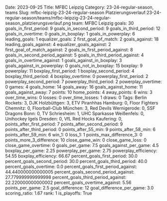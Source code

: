 Date: 2023-09-25
Title: MFBC Leipzig
Category: 23-24-regular-season, teams
Slug: mfbc-leipzig-23-24-regular-season
Platzierungsverlauf:23-24-regular-season/teams/mfbc-leipzig-23-24-regular-season_platzierungsverlauf.png
team: MFBC Leipzig
goals: 30
goals_in_first_period: 9
goals_in_second_period: 9
goals_in_third_period: 12
goals_in_overtime: 0
goals_in_boxplay: 1
goals_in_powerplay: 6
leading_goals: 1
equalizer_goals: 2
first_goal_of_match: 2
goals_against: 18
leading_goals_against: 4
equalizer_goals_against: 2
first_goal_of_match_against: 2
goals_in_first_period_against: 8
goals_in_second_period_against: 5
goals_in_third_period_against: 4
goals_in_overtime_against: 1
goals_against_in_boxplay: 3
goals_against_in_powerplay: 0
goals_not_in_boxplay: 15
boxplay: 9
powerplay: 11
boxplay_first_period: 1
boxplay_second_period: 4
boxplay_third_period: 4
boxplay_overtime: 0
powerplay_first_period: 2
powerplay_second_period: 7
powerplay_third_period: 2
powerplay_overtime: 0
games: 4
goals_home: 14
goals_away: 16
goals_against_home: 11
goals_against_away: 7
points: 10
home_points: 4
away_points: 6
wins: 3
over_time_wins: 0
losses: 0
over_time_losses: 1
draws: 0
Tags:  Berlin Rockets: 3,  DJK Holzbüttgen: 3,  ETV Piranhhas Hamburg: 0,  Floor Fighters Chemnitz: 0,  Floorball-Club München: 3,  Red Devils Wernigerode: 0,  SSF Dragons Bonn: 0,  TV Schriesheim: 1,  UHC Sparkasse Weißenfels: 0,  Unihockey Igels Dresden: 0,  VfL Red Hocks Kaufering: 0,
points_after_first_period: 7
points_after_second_period: 9
points_after_third_period: 0
points_after_55_min: 9
points_after_58_min: 6
points_after_59_min: 6
win_1: 0
loss_1: 1
points_max_difference_3: 0
points_more_3_difference: 10
close_game_win: 0
close_game_loss: 0
close_game_overtime: 0
goals_per_game: 7.5
goals_against_per_game: 4.5
boxplay_per_game: 2.25
powerplay_per_game: 2.75
powerplay_efficiency: 54.55
boxplay_efficiency: 66.67
percent_goals_first_period: 30.0
percent_goals_second_period: 30.0
percent_goals_third_period: 40.0
percent_goals_overtime: 0.0
percent_goals_first_period_against: 44.440000000000005
percent_goals_second_period_against: 27.779999999999998
percent_goals_third_period_against: 22.220000000000002
percent_goals_overtime_against: 5.56
points_per_game: 2.5
goal_difference: 12
goal_difference_per_game: 3.0
scoring_ratio: 1.67
rank: 1
is_playoffs: True
